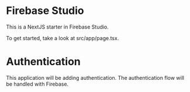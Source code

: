 # Firebase Studio

This is a NextJS starter in Firebase Studio.

To get started, take a look at src/app/page.tsx.


# Authentication

This application will be adding authentication. The authentication flow will be handled with Firebase.

